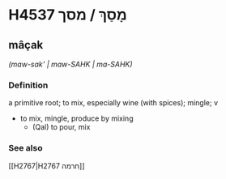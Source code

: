 # H4537 מָסַךְ / מסך

## mâçak

_(maw-sak' | maw-SAHK | ma-SAHK)_

### Definition

a primitive root; to mix, especially wine (with spices); mingle; v

- to mix, mingle, produce by mixing
  - (Qal) to pour, mix

### See also

[[H2767|H2767 חרמה]]
